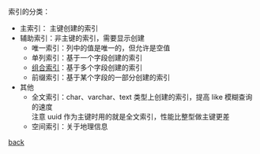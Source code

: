 索引的分类：  
- 主索引： 主键创建的索引  
- 辅助索引：非主键的索引，需要显示创建  
    - 唯一索引：列中的值是唯一的，但允许是空值  
    - 单列索引：基于一个字段创建的索引  
    - [组合索引](1/1.md)：基于多个字段创建的索引  
    - 前缀索引：基于某个字段的一部分创建的索引  
- 其他
    - 全文索引：char、varchar、text 类型上创建的索引，提高 like 模糊查询的速度  
    注意 uuid 作为主键时用的就是全文索引，性能比整型做主键更差  
    - 空间索引：关于地理信息  

[back](../10.md)  